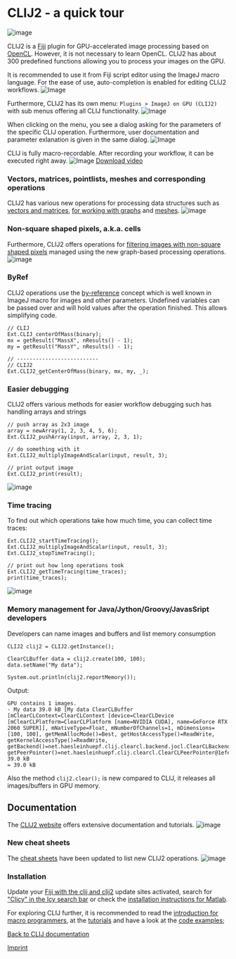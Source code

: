 # CLIJ2 - a quick tour

![image](images/curtain.gif) 

CLIJ2 is a [Fiji](https://fiji.sc) plugin for GPU-accelerated image processing based on [OpenCL](https://opencl.prg). 
However, it is not necessary to learn OpenCL. 
CLIJ2 has about 300 predefined functions allowing you to process your images on the GPU.

It is recommended to use it from Fiji script editor using the ImageJ macro language. 
For the ease of use, auto-completion is enabled for editing CLIJ2 workflows.
![Image](images/autocompletion.png)

Furthermore, CLIJ2 has its own menu: `Plugins > ImageJ on GPU (CLIJ2)` with sub menus offering all CLIJ functionality.
![Image](images/menu.gif)

When clicking on the menu, you see a dialog asking for the parameters of the specific CLIJ operation. Furthermore, user documentation and parameter exlanation is given in the same dialog.
![Image](images/dialogs.gif)

CLIJ is fully macro-recordable. After recording your workflow, it can be executed right away. 
![Image](images/clij_macro_recorder2.gif)
[Download video](images/clij_macro_recorder.mp4)

### Vectors, matrices, pointlists, meshes and corresponding operations
CLIJ2 has various new operations for processing data structures such as 
[vectors and matrices](https://clij.github.io/clij2-docs/md/multiply_vectors_matrices), 
[for working with graphs](https://clij.github.io/clij2-docs/md/spots_pointlists_matrices_tables/) and 
[meshes](https://clij.github.io/clij2-docs/md/tribolium_morphometry/).
![image](images/meshes.jpg) 

### Non-square shaped pixels, a.k.a. cells
Furthermore, CLIJ2 offers operations for [filtering images with non-square shaped pixels](https://clij.github.io/clij2-docs/md/neighbors_of_neighbors) managed using the new graph-based processing operations.
![image](images/neighborhood_filters.png) 

### ByRef
CLIJ2 operations use the [by-reference](https://en.wikipedia.org/wiki/Evaluation_strategy#Call_by_reference) concept which is well known in ImageJ macro for images and other parameters. Undefined variables can be passed over and will hold values after the operation finished. This allows simplifying code.
```
// CLIJ
Ext.CLIJ_centerOfMass(binary);
mx = getResult("MassX", nResults() - 1);
my = getResult("MassY", nResults() - 1);

// --------------------------
// CLIJ2
Ext.CLIJ2_getCenterOfMass(binary, mx, my, _);
```

### Easier debugging
CLIJ2 offers various methods for easier workflow debugging such has handling arrays and strings

```
// push array as 2x3 image
array = newArray(1, 2, 3, 4, 5, 6);
Ext.CLIJ2_pushArray(input, array, 2, 3, 1);

// do something with it
Ext.CLIJ2_multiplyImageAndScalar(input, result, 3);

// print output image
Ext.CLIJ2_print(result);
```
![image](images/easy_debugging.png) 

### Time tracing
To find out which operations take how much time, you can collect time traces:
```// do something while recording processing duration
Ext.CLIJ2_startTimeTracing();
Ext.CLIJ2_multiplyImageAndScalar(input, result, 3);
Ext.CLIJ2_stopTimeTracing();

// print out how long operations took
Ext.CLIJ2_getTimeTracing(time_traces);
print(time_traces);
```
![image](images/time_tracing.png) 

### Memory management for Java/Jython/Groovy/JavasSript developers
Developers can name images and buffers and list memory consumption
```
CLIJ2 clij2 = CLIJ2.getInstance();

ClearCLBuffer data = clij2.create(100, 100);
data.setName("My data");

System.out.println(clij2.reportMemory());
```

Output:
```
GPU contains 1 images.
- My data 39.0 kB [My data ClearCLBuffer [mClearCLContext=ClearCLContext [device=ClearCLDevice [mClearCLPlatform=ClearCLPlatform [name=NVIDIA CUDA], name=GeForce RTX 2060 SUPER]], mNativeType=Float, mNumberOfChannels=1, mDimensions=[100, 100], getMemAllocMode()=Best, getHostAccessType()=ReadWrite, getKernelAccessType()=ReadWrite, getBackend()=net.haesleinhuepf.clij.clearcl.backend.jocl.ClearCLBackendJOCL@63e2203c, getPeerPointer()=net.haesleinhuepf.clij.clearcl.ClearCLPeerPointer@1efed156]] 39.0 kB
= 39.0 kB
```

Also the method `clij2.clear();` is new compared to CLIJ, it releases all images/buffers in GPU memory. 

## Documentation
The [CLIJ2 website](https://clij.github.io/clij2-docs/) offers extensive documentation and tutorials.
![image](images/clij2_website.png) 

### New cheat sheets
The [cheat sheets](https://clij.github.io/clij2-docs/CLIJ2-cheatsheet_V3.pdf) have been updated to list new CLIJ2 operations.
![image](images/cheat_sheets.png) 

### Installation
Update your [Fiji with the clij and clij2](https://clij.github.io/clij2-docs/installationInFiji) update sites activated, search for ["Clicy" in the Icy search bar](http://icy.bioimageanalysis.org/plugin/clicy-blocks/) or check the [installation instructions for Matlab](https://clij.github.io/clatlab/).

For exploring CLIJ further, it is recommended to read the [introduction for macro programmers](https://clij.github.io/clij2-docs/macro_intro), at the [tutorials](https://clij.github.io/clij2-docs/) and have a look at the [code examples](https://clij.github.io/clij2-docs/src/main/macro);

[Back to CLIJ documentation](https://clij.github.io/)

[Imprint](https://clij.github.io/imprint)
